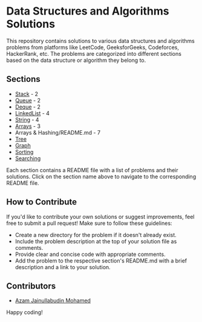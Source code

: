 # Data Structures and Algorithms Solutions

This repository contains solutions to various data structures and algorithms problems from platforms like LeetCode, GeeksforGeeks, Codeforces, HackerRank, etc.
The problems are categorized into different sections based on the data structure or algorithm they belong to.

## Sections

- [Stack](./Stack/README.md) - 2
- [Queue](./Queue/README.md) - 2
- [Deque](./Deque/README.md) - 2
- [LinkedList](./LinkedList/README.md) - 4
- [String](./String/README.md) - 4
- [Arrays](./Arrays/README.md) - 3
- Arrays & Hashing/README.md - 7
- [Tree](./Tree/README.md)
- [Graph](./Graph/README.md)
- [Sorting](./Sorting/README.md)
- [Searching](./Searching/README.md)

Each section contains a README file with a list of problems and their solutions. Click on the section name above to navigate to the corresponding README file.

## How to Contribute

If you'd like to contribute your own solutions or suggest improvements, feel free to submit a pull request! Make sure to follow these guidelines:

- Create a new directory for the problem if it doesn't already exist.
- Include the problem description at the top of your solution file as comments.
- Provide clear and concise code with appropriate comments.
- Add the problem to the respective section's README.md with a brief description and a link to your solution.

## Contributors

- [Azam Jainullabudin Mohamed](https://github.com/Azam-JM)

Happy coding!

